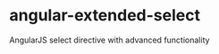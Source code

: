 angular-extended-select
=====================

AngularJS select directive with advanced functionality
